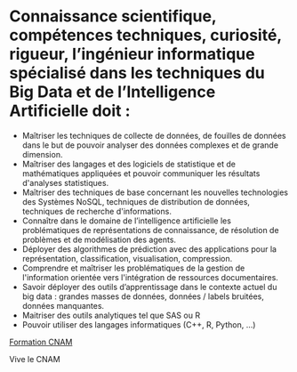 # Connaissance scientifique, compétences techniques, curiosité, rigueur, l’ingénieur informatique spécialisé dans les techniques du Big Data et de l’Intelligence Artificielle doit :
>
 - Maîtriser les techniques de collecte de données, de fouilles de données dans le but de pouvoir analyser des données complexes et de grande dimension.
 -  Maîtriser des langages et des logiciels de statistique et de mathématiques appliquées et pouvoir communiquer les résultats d'analyses statistiques.
 - Maîtriser des techniques de base concernant les nouvelles technologies des Systèmes NoSQL, techniques de distribution de données, techniques de recherche d'informations.
 - Connaître dans le domaine de l’intelligence artificielle les problématiques de représentations de connaissance, de résolution de problèmes et de modélisation des agents.
 - Déployer des algorithmes de prédiction avec des applications pour la représentation, classification, visualisation, compression.
 - Comprendre et maîtriser les problématiques de la gestion de l'information orientée vers l'intégration de ressources documentaires.
 - Savoir déployer des outils d’apprentissage dans le contexte actuel du big data : grandes masses de données, données / labels bruitées, données manquantes.
 - Maitriser des outils analytiques tel que SAS ou R
 - Pouvoir utiliser des langages informatiques (C++, R, Python, ...)

[Formation CNAM](https://formation.cnam.fr/rechercher-par-discipline/diplome-d-ingenieur-specialite-informatique-big-data-et-intelligence-artificielle-974808.kjsp?RF=newcat_themes)

Vive le CNAM

